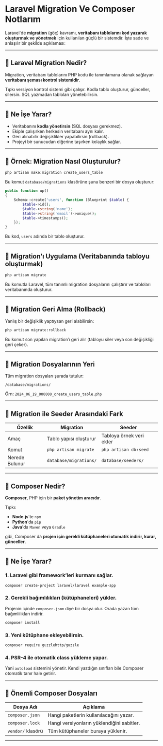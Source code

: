 # Laravel Migration Ve Composer Notlarım

Laravel'de **migration** (göç) kavramı, **veritabanı tablolarını kod yazarak oluşturmak ve yönetmek** için kullanılan güçlü bir sistemdir. İşte sade ve anlaşılır bir şekilde açıklaması:

---

## 🧱 Laravel Migration Nedir?

Migration, veritabanı tablolarını PHP kodu ile tanımlamana olanak sağlayan **veritabanı şeması kontrol sistemidir**.

Tıpkı versiyon kontrol sistemi gibi çalışır. Kodla tablo oluşturur, günceller, silersin. SQL yazmadan tabloları yönetebilirsin.

---

## 🧠 Ne İşe Yarar?

- Veritabanını **kodla yönetirsin** (SQL dosyası gerekmez).
- Ekiple çalışırken herkesin veritabanı aynı kalır.
- Geri alınabilir değişiklikler yapabilirsin (rollback).
- Projeyi bir sunucudan diğerine taşırken kolaylık sağlar.

---

## 🔨 Örnek: Migration Nasıl Oluşturulur?

```bash
php artisan make:migration create_users_table
```

Bu komut `database/migrations` klasörüne şunu benzeri bir dosya oluşturur:

```php
public function up()
{
    Schema::create('users', function (Blueprint $table) {
        $table->id();
        $table->string('name');
        $table->string('email')->unique();
        $table->timestamps();
    });
}
```

Bu kod, `users` adında bir tablo oluşturur.

---

## 🚀 Migration’ı Uygulama (Veritabanında tabloyu oluşturmak)

```bash
php artisan migrate
```

Bu komutla Laravel, tüm tanımlı migration dosyalarını çalıştırır ve tabloları veritabanında oluşturur.

---

## 🔁 Migration Geri Alma (Rollback)

Yanlış bir değişiklik yaptıysan geri alabilirsin:

```bash
php artisan migrate:rollback
```

Bu komut son yapılan migration’ı geri alır (tabloyu siler veya son değişikliği geri çeker).

---

## 🧪 Migration Dosyalarının Yeri

Tüm migration dosyaları şurada tutulur:

```
/database/migrations/
```

Örn: `2024_06_19_000000_create_users_table.php`

---

## 🧩 Migration ile Seeder Arasındaki Fark

| Özellik        | Migration              | Seeder                   |
| -------------- | ---------------------- | ------------------------ |
| Amaç           | Tablo yapısı oluşturur | Tabloya örnek veri ekler |
| Komut          | `php artisan migrate`  | `php artisan db:seed`    |
| Nerede Bulunur | `database/migrations/` | `database/seeders/`      |

---

## 🧰 Composer Nedir?

**Composer**, PHP için bir **paket yönetim aracıdır**.

Tıpkı:

- **Node.js**'te `npm`
- **Python**'da `pip`
- **Java**'da `Maven` veya `Gradle`

gibi, Composer da **projen için gerekli kütüphaneleri otomatik indirir, kurar, günceller**.

---

## 🎯 Ne İşe Yarar?

### 1. **Laravel gibi framework’leri kurmanı sağlar.**

```bash
composer create-project laravel/laravel example-app
```

### 2. **Gerekli bağımlılıkları (kütüphaneleri) yükler.**

Projenin içinde `composer.json` diye bir dosya olur. Orada yazan tüm bağımlılıkları indirir.

```bash
composer install
```

### 3. **Yeni kütüphane ekleyebilirsin.**

```bash
composer require guzzlehttp/guzzle
```

### 4. **PSR-4 ile otomatik class yükleme yapar.**

Yani `autoload` sistemini yönetir. Kendi yazdığın sınıfları bile Composer otomatik tanır hale getirir.

---

## 📁 Önemli Composer Dosyaları

| Dosya Adı         | Açıklama                                   |
| ----------------- | ------------------------------------------ |
| `composer.json`   | Hangi paketlerin kullanılacağını yazar.    |
| `composer.lock`   | Hangi versiyonların yüklendiğini sabitler. |
| `vendor/` klasörü | Tüm kütüphaneler buraya yüklenir.          |

---
